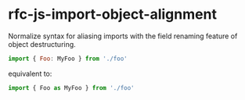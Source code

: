 # rfc-js-import-object-alignment

Normalize syntax for aliasing imports with the field renaming feature of object destructuring.

```js
import { Foo: MyFoo } from './foo'
```

equivalent to:

```js
import { Foo as MyFoo } from './foo'
```
